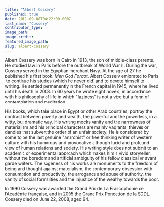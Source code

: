 ```yaml
---
title: "Albert Cossery"
published: true
date: 2011-09-08T04:22:00.000Z
last_name: "Cossery"
contributor_type:
image_path:
image_credit:
featured_image_path:
slug: albert-cossery
---
```


Albert Cossery was born in Cairo in 1913, the son of middle-class parents. He studied law in Paris before the outbreak of World War II. During the war, Cossery served in the Egyptian merchant Navy. At the age of 27 he published his first book, _Men God Forgot_. Albert Cossery emigrated to Paris  to continue his studies (which he never did) and to devote himself to writing. He settled permanently in the French capital in 1945, where he lived until his death in 2008. In 60 years he wrote eight novels, in accordance with his philosophy of life in which "laziness" is not a vice but a form of contemplation and meditation. 

His books, which take place in Egypt or other Arab countries, portray the contrast between poverty and wealth, the powerful and the powerless, in a witty, but dramatic way. His writing mocks vanity and the narrowness of materialism and his principal characters are mainly vagrants, thieves or dandies that subvert the order of an unfair society. He is considered by some to be the last genuine "anarchist" or free thinking writer of western culture with his humorous and provocative although lucid and profound view of human relations and society. His writing style does not submit to an academic or experimental approach which makes him a vivid storyteller, without the boredom and artificial ambiguity of his fellow classical or avant garde writers. The sageness of his works are monuments to the freedom of being and thought against materialism, the contemporary obsession with consumption and productivity, the arrogance and abuse of authority, the vanity of social formalities and the injustice of the wealthy towards the poor.

In 1990 Cossery was awarded the Grand Prix de La Francophonie de l’Académie française, and in 2005 the Grand Prix Poncetton de la SGDL. Cossery died on June 22, 2008, aged 94.

